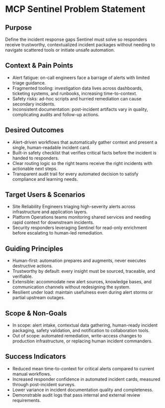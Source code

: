# MCP Sentinel Problem Statement

## Purpose
Define the incident response gaps Sentinel must solve so responders receive trustworthy, contextualized incident packages without needing to navigate scattered tools or initiate unsafe automation.

## Context & Pain Points
- Alert fatigue: on-call engineers face a barrage of alerts with limited triage guidance.
- Fragmented tooling: investigation data lives across dashboards, ticketing systems, and runbooks, increasing time-to-context.
- Safety risks: ad-hoc scripts and hurried remediation can cause secondary incidents.
- Inconsistent documentation: post-incident artifacts vary in quality, complicating audits and follow-up actions.

## Desired Outcomes
- Alert-driven workflows that automatically gather context and present a single, human-readable incident card.
- Built-in safety checklist that verifies critical facts before the incident is handed to responders.
- Clear routing logic so the right teams receive the right incidents with actionable next steps.
- Transparent audit trail for every automated decision to satisfy compliance and learning needs.

## Target Users & Scenarios
- Site Reliability Engineers triaging high-severity alerts across infrastructure and application layers.
- Platform Operations teams monitoring shared services and needing rapid context for downstream incidents.
- Security responders leveraging Sentinel for read-only enrichment before escalating to human-led remediation.

## Guiding Principles
- Human-first: automation prepares and augments, never executes destructive actions.
- Trustworthy by default: every insight must be sourced, traceable, and verifiable.
- Extensible: accommodate new alert sources, knowledge bases, and communication channels without redesigning the system.
- Resilient under load: maintain usefulness even during alert storms or partial upstream outages.

## Scope & Non-Goals
- In scope: alert intake, contextual data gathering, human-ready incident packaging, safety validation, and notification to collaboration tools.
- Out of scope: automated remediation, write-access changes to production infrastructure, or replacing human incident commanders.

## Success Indicators
- Reduced mean time-to-context for critical alerts compared to current manual workflows.
- Increased responder confidence in automated incident cards, measured through post-incident surveys.
- Lower variance in incident documentation quality and completeness.
- Demonstrable audit logs that pass internal and external review requirements.
